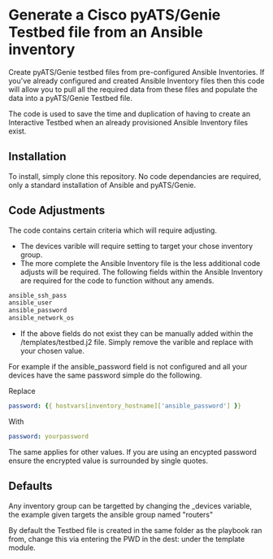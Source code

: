 # Generate a Cisco pyATS/Genie Testbed file from an Ansible inventory

Create pyATS/Genie testbed files from pre-configured Ansible Inventories. If you've already configured and created Ansible Inventory files then this code will allow you to pull all the required data from these files and populate the data into a pyATS/Genie Testbed file.

The code is used to save the time and duplication of having to create an Interactive Testbed when an already provisioned Ansible Inventory files exist.


## Installation

To install, simply clone this repository. No code dependancies are required, only a standard installation of Ansible and pyATS/Genie.


## Code Adjustments

The code contains certain criteria which will require adjusting.

- The devices varible will require setting to target your chose inventory group. 
- The more complete the Ansible Inventory file is the less additional code adjusts will be required. The following fields within the Ansible Inventory are required for the code to function without any amends.

```bash
ansible_ssh_pass
ansible_user
ansible_password
ansible_network_os
```

- If the above fields do not exist they can be manually added within the /templates/testbed.j2 file. Simply remove the varible and replace with your chosen value.

For example if the ansible_password field is not configured and all your devices have the same password simple do the following.

Replace
```yaml
password: {{ hostvars[inventory_hostname]['ansible_password'] }}
```
With
```yaml
password: yourpassword
```

The same applies for other values. If you are using an encypted password ensure the encrypted value is surrounded by single quotes.

## Defaults

Any inventory group can be targetted by changing the _devices variable, the example given targets the ansible group named "routers"

By default the Testbed file is created in the same folder as the playbook ran from, change this via entering the PWD in the dest: under the template module.
